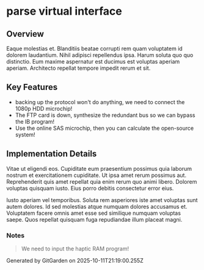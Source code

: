 # parse virtual interface

## Overview
Eaque molestias et. Blanditiis beatae corrupti rem quam voluptatem id dolorem laudantium. Nihil adipisci repellendus ipsa. Harum soluta quo quo distinctio. Eum maxime aspernatur est ducimus est voluptas aperiam aperiam. Architecto repellat tempore impedit rerum et sit.

## Key Features
- backing up the protocol won't do anything, we need to connect the 1080p HDD microchip!
- The FTP card is down, synthesize the redundant bus so we can bypass the IB program!
- Use the online SAS microchip, then you can calculate the open-source system!

## Implementation Details
Vitae ut eligendi eos. Cupiditate eum praesentium possimus quia laborum nostrum et exercitationem cupiditate. Ut ipsa amet rerum possimus aut. Reprehenderit quis amet repellat quia enim rerum quo animi libero. Dolorem voluptas quisquam iusto. Eius porro debitis consectetur error eius.
 Iusto aperiam vel temporibus. Soluta rem asperiores iste amet voluptas sunt autem dolores. Id sed molestias atque numquam dolores accusamus et. Voluptatem facere omnis amet esse sed similique numquam voluptas saepe. Quos repellat quisquam fuga repudiandae illum placeat magni.

### Notes
> We need to input the haptic RAM program!

Generated by GitGarden on 2025-10-11T21:19:00.255Z